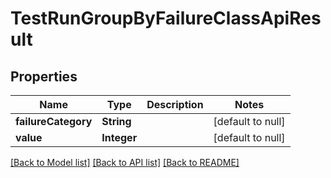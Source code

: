 # TestRunGroupByFailureClassApiResult
## Properties

| Name | Type | Description | Notes |
|------------ | ------------- | ------------- | -------------|
| **failureCategory** | **String** |  | [default to null] |
| **value** | **Integer** |  | [default to null] |

[[Back to Model list]](../README.md#documentation-for-models) [[Back to API list]](../README.md#documentation-for-api-endpoints) [[Back to README]](../README.md)

